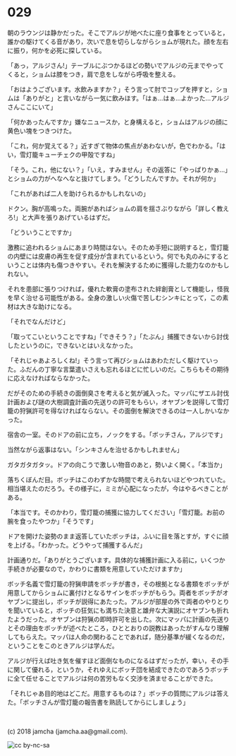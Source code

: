 # 029

朝のラウンジは静かだった。そこでアルジが地べたに座り食事をとっていると，誰かの駆けてくる音があり，次いで息を切らしながらショムが現れた。顔を左右に振り，何かを必死に探している。  

「あっ，アルジさん!」テーブルにぶつかるほどの勢いでアルジの元までやってくると，ショムは膝をつき，肩で息をしながら呼吸を整える。  

「おはようございます。水飲みますか？」そう言って肘でコップを押すと，ショムは「ありがと」と言いながら一気に飲みほす。「はぁ…はぁ…よかった…アルジさんここにいて」  

「何かあったんですか」嫌なニュースか，と身構えると，ショムはアルジの顔に黄色い塊をつきつけた。  

「これ，何か覚えてる？」近すぎて物体の焦点があわないが，色でわかる。「はい，雪灯籠キューチェクの甲殻ですね」  

「そう。これ，他にない？」「いえ，すみません」その返答に「やっぱりかぁ…」とショムの力がへなへなと抜けてしまう。「どうしたんですか。それが何か」  

「これがあれば二人を助けられるかもしれないの」  

ドクン。胸が高鳴った。両腕があればショムの肩を揺さぶりながら「詳しく教えろ!」と大声を張りあげているはずだ。  

「どういうことですか」  

激務に追われるショムにあまり時間はない。そのため手短に説明すると，雪灯籠の内壁には皮膚の再生を促す成分が含まれているという。何でも丸のみにするということは体内も傷つきやすい。それを解決するために獲得した能力なのかもしれない。  

それを患部に張りつければ，優れた軟膏の塗布された絆創膏として機能し，怪我を早く治せる可能性がある。全身の激しい火傷で苦しむシンキにとって，この素材は大きな助けになる。  

「それでなんだけど」  

「取ってこいということですね」「できそう？」「たぶん」捕獲できないから討伐したというのに，できないとはいえなかった。  

「それじゃあよろしくね!」そう言って再びショムはあわただしく駆けていった。ふだんの丁寧な言葉遣いさえも忘れるほどに忙しいのだ。こちらもその期待に応えなければならなかった。  

だがそのための手続きの面倒臭さを考えると気が滅入った。マッパにザエル討伐計画および謎の大樹調査計画の先送りの許可をもらい，オヤブンを説得して雪灯籠の狩猟許可を得なければならない。その面倒を解決できるのは一人しかいなかった。  

宿舎の一室。そのドアの前に立ち，ノックをする。「ボッチさん，アルジです」  

当然ながら返事はない。「シンキさんを治せるかもしれません」  

ガタガタガタッ。ドアの向こうで激しい物音のあと，勢いよく開く。「本当か」  

落ちくぼんだ目。ボッチはこのわずかな時間で考えられないほどやつれていた。相当堪えたのだろう。その様子に，ミミが心配になったが，今はやるべきことがある。  

「本当です。そのかわり，雪灯籠の捕獲に協力してください」「雪灯籠。お前の腕を食ったやつか」「そうです」  

ドアを開けた姿勢のまま返答していたボッチは，ふいに目を落とすが，すぐに顔を上げる。「わかった。どうやって捕獲するんだ」  

計画通りだ。「ありがとうございます。具体的な捕獲計画に入る前に，いくつか手続きが必要なので，かわりに書類を用意していただけますか」  

ボッチ名義で雪灯籠の狩猟申請をボッチが書き，その根拠となる書類をボッチが用意してからショムに裏付けとなるサインをボッチがもらう。両者をボッチがオヤブンに提出し，ボッチが説得にあたった。アルジが部屋の外で両者のやりとりを聞いていると，ボッチの狂気にも満ちた決意と雄弁な大演説にオヤブンも折れたようだった。オヤブンは狩猟の即時許可を出した。次にマッパに計画の先送りとその理由をボッチが述べたところ，ひととおりの説教はあったがすんなり理解してもらえた。マッパは人命の関わることであれば，随分基準が緩くなるのだ，ということをこのときアルジは学んだ。  

アルジが行えば吐き気を催すほど面倒なものになるはずだったが，幸い，その手に関して優れる，というか，それゆえにボッチ団を結成できたのであろうボッチに全て任せることでアルジは何の苦労もなく交渉を済ませることができた。  

「それじゃあ目的地はどこだ。用意するものは？」ボッチの質問にアルジは答えた。「ボッチさんが雪灯籠の報告書を熟読してからにしましょう」  

<br>  
<br>  
(c) 2018 jamcha (jamcha.aa@gmail.com).  

![cc by-nc-sa](https://i.creativecommons.org/l/by-nc-sa/4.0/88x31.png)
